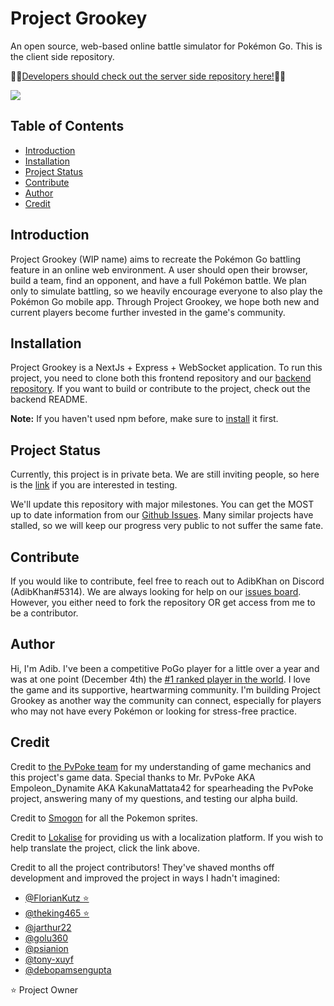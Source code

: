 # Project Grookey
An open source, web-based online battle simulator for Pokémon Go. This is the client side repository.

👨‍💻[Developers should check out the server side repository here!](https://github.com/DeveloperKhan/pogo-web-backend)👩‍💻

[![](http://img.youtube.com/vi/X_7nhgRWi3c/0.jpg)](http://www.youtube.com/watch?v=X_7nhgRWi3c "")

## Table of Contents
  * [Introduction](#introduction)
  * [Installation](#installation)
  * [Project Status](#project-status)
  * [Contribute](#contribute)
  * [Author](#author)
  * [Credit](#credit)

## Introduction
Project Grookey (WIP name) aims to recreate the Pokémon Go battling feature in an online web environment. A user should open their browser, build a team, find an opponent, and have a full Pokémon battle. We plan only to simulate battling, so we heavily encourage everyone to also play the Pokémon Go mobile app. Through Project Grookey, we hope both new and current players become further invested in the game's community.

## Installation
Project Grookey is a NextJs + Express + WebSocket application. To run this project, you need to clone both this frontend repository and our [backend repository](https://github.com/DeveloperKhan/pogo-web-backend). If you want to build or contribute to the project, check out the backend README.

<b>Note:</b> If you haven't used npm before, make sure to [install](https://www.npmjs.com/get-npm) it first.

## Project Status
Currently, this project is in private beta. We are still inviting people, so here is the [link](https://forms.gle/5ZFB8QDp8z8cDk468) if you are interested in testing.
 
We'll update this repository with major milestones. You can get the MOST up to date information from our [Github Issues](https://github.com/DeveloperKhan/pogo-web/issues). Many similar projects have stalled, so we will keep our progress very public to not suffer the same fate.

## Contribute
If you would like to contribute, feel free to reach out to AdibKhan on Discord (AdibKhan#5314). We are always looking for help on our [issues board](https://github.com/DeveloperKhan/pogo-web/issues). However, you either need to fork the repository OR get access from me to be a contributor.

## Author
Hi, I'm Adib. I've been a competitive PoGo player for a little over a year and was at one point (December 4th) the [#1 ranked player in the world](https://ibb.co/Tq2mG2N). I love the game and its supportive, heartwarming community. I'm building Project Grookey as another way the community can connect, especially for players who may not have every Pokémon or looking for stress-free practice.

## Credit
Credit to [the PvPoke team](https://github.com/pvpoke/pvpoke) for my understanding of game mechanics and this project's game data. Special thanks to Mr. PvPoke AKA Empoleon_Dynamite AKA KakunaMattata42 for spearheading the PvPoke project, answering many of my questions, and testing our alpha build.

Credit to [Smogon](https://github.com/smogon/sprites) for all the Pokemon sprites.

Credit to [Lokalise](https://app.lokalise.com/public/991869486095447a82fab4.67696706/) for providing us with a localization platform. If you wish to help translate the project, click the link above.

Credit to all the project contributors! They've shaved months off development and improved the project in ways I hadn't imagined:
- [@FlorianKutz ⭐](https://github.com/FlorianKutz)
- [@theking465 ⭐](https://github.com/theking465)
- [@jarthur22](https://github.com/jarthur22)
- [@golu360](https://github.com/golu360)
- [@psianion](https://github.com/psianion)
- [@tony-xuyf](https://github.com/tony-xuyf)
- [@debopamsengupta](https://github.com/debopamsengupta)

⭐ Project Owner
